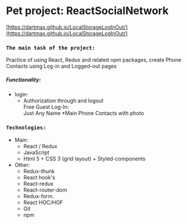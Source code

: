# Pet project: ReactSocialNetwork

[https://dartmax.github.io/LocalStorageLogInOut/](https://dartmax.github.io/LocalStorageLogInOut/)

### `The main task of the project:`
Practice of using React, Redux and related npm packages, create Phone Contacts using Log-in and Logged-out pages

##### Functionality:
* login:
    * Authorization through and logout<br/>
      Free Guest Log-In:<br/>
      Just Any Name
*Main Phone Contacts with photo

### `Technologies:`
- Main:
    - React / Redux
    - JavaScript
    - Html 5 + CSS 3 (grid layout) + Styled-components
- Other:
    - Redux-thunk
    - React hook's
    - React-redux
    - React-router-dom
    - Redux-form.
    - React HOC/HOF
    - Git
    - npm
